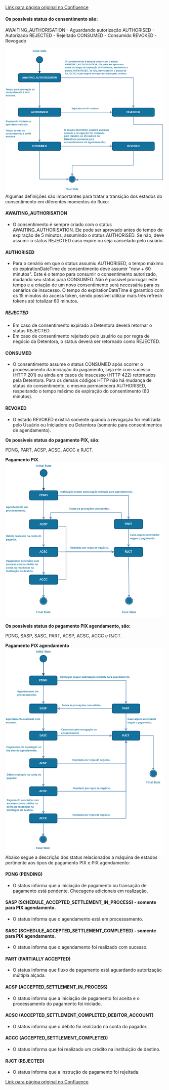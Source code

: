 [Link para página original no Confluence](https://openfinancebrasil.atlassian.net/wiki/spaces/OF/pages/17376346)

#### Os possíveis status do consentimento são:

AWAITING\_AUTHORISATION - Aguardando autorização AUTHORISED - Autorizado REJECTED - Rejeitado CONSUMED - Consumido REVOKED - Revogado

![att17376372](M%c3%a1quina%20de%20Estados%20%20-%20Pagamentos%20-%20v1.1.0-rc1.0/attachments/state-machine_phase3_v04-c5fd3c8e.png)
Algumas definições são importantes para tratar a transição dos estados do consentimento em diferentes momentos do fluxo:

#### AWAITING\_AUTHORISATION

- O consentimento é sempre criado com o status AWAITING\_AUTHORISATION. Ele pode ser aprovado antes do tempo de expiração de 5 minutos, assumindo o status AUTHORISED. Se não, deve assumir o status REJECTED caso expire ou seja cancelado pelo usuário.

#### AUTHORISED

- Para o cenário em que o status assumiu AUTHORISED, o tempo máximo do expirationDateTime do consentimento deve assumir "now + 60 minutos". Este é o tempo para consumir o consentimento autorizado, mudando seu status para CONSUMED. Não é possível prorrogar este tempo e a criação de um novo consentimento será necessária para os cenários de insucesso. O tempo do expirationDateTime é garantido com os 15 minutos do access token, sendo possível utilizar mais três refresh tokens até totalizar 60 minutos.

##### REJECTED

- Em caso de consentimento expirado a Detentora deverá retornar o status REJECTED.
- Em caso de consentimento rejeitado pelo usuário ou por regra de negócio da Detentora, o status deverá ser retornado como REJECTED.

#### CONSUMED

- O consentimento assume o status CONSUMED após ocorrer o processamento da iniciação do pagamento, seja ele com sucesso (HTTP 201) ou ainda em casos de insucesso (HTTP 422) retornados pela Detentora. Para os demais códigos HTTP não há mudança de status do consentimento, o mesmo permanecerá AUTHORISED, respeitando o tempo máximo de expiração do consentimento (60 minutos).

#### REVOKED

- O estado REVOKED existirá somente quando a revogação for realizada pelo Usuário ou Iniciadora ou Detentora (somente para consentimentos de agendamento).

**Os possíveis status do pagamento PIX, são:**

PDNG, PART, ACSP, ACSC, ACCC e RJCT.

**Pagamento PIX**
![att17376369](M%c3%a1quina%20de%20Estados%20%20-%20Pagamentos%20-%20v1.1.0-rc1.0/attachments/state-machine_phase3_pix_payment-e4960e5b.png)

**Os possíveis status do pagamento PIX agendamento, são:**

PDNG, SASP, SASC, PART, ACSP, ACSC, ACCC e RJCT.

**Pagamento PIX agendamento**
![att17376366](M%c3%a1quina%20de%20Estados%20%20-%20Pagamentos%20-%20v1.1.0-rc1.0/attachments/state-machine_phase3_pix_scheduling_payment_v2-9ed90256.png)
Abaixo segue a descrição dos status relacionados a máquina de estados pertinente aos tipos de pagamento PIX e PIX agendamento:

#### PDNG (PENDING)

- O status informa que a iniciação de pagamento ou transação de pagamento está pendente. Checagens adicionais em realização.

#### SASP (SCHEDULE\_ACCEPTED\_SETTLEMENT\_IN\_PROCESS) - **somente para PIX agendamento**.

- O status informa que o agendamento está em processamento.

#### SASC (SCHEDULE\_ACCEPTED\_SETTLEMENT\_COMPLETED) - **somente para PIX agendamento**.

- O status informa que o agendamento foi realizado com sucesso.

#### PART (PARTIALLY ACCEPTED)

- O status informa que fluxo de pagamento está aguardando autorização múltipla alçada.

#### ACSP (ACCEPTED\_SETTLEMENT\_IN\_PROCESS)

- O status informa que a iniciação de pagamento foi aceita e o processamento do pagamento foi iniciado.

#### ACSC (ACCEPTED\_SETTLEMENT\_COMPLETED\_DEBITOR\_ACCOUNT)

- O status informa que o débito foi realizado na conta do pagador.

#### ACCC (ACCEPTED\_SETTLEMENT\_COMPLETED)

- O status informa que foi realizado um crédito na instituição de destino.

#### RJCT (REJECTED)

- O status informa que a instrução de pagamento foi rejeitada.

[Link para página original no Confluence](https://openfinancebrasil.atlassian.net/wiki/spaces/OF/pages/17376346)